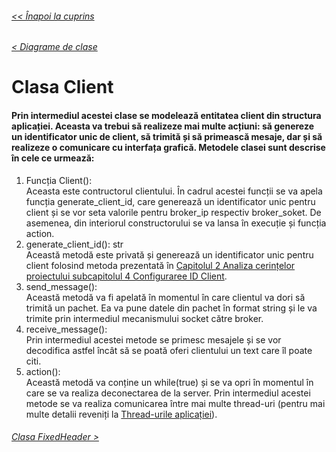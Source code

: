 ###### [<< Înapoi la cuprins](../Cuprins.md)
###### [< Diagrame de clase](03.%20Diagrama%20de%20clase.md)
# Clasa Client
#### Prin intermediul acestei clase se modelează entitatea client din structura aplicației. Aceasta va trebui să realizeze mai multe acțiuni: să genereze un identificator unic de client, să trimită și să primească mesaje, dar și să realizeze o comunicare cu interfața grafică. Metodele clasei sunt descrise în cele ce urmează:
1. Funcția Client():  
Aceasta este contructorul clientului. În cadrul acestei funcții se va apela funcția generate_client_id, care generează un identificator unic pentru client și se vor seta valorile pentru broker_ip respectiv broker_soket. De asemenea, din interiorul constructorului se va lansa în execuție și funcția action. 
2. generate_client_id(): str  
Această metodă este privată și generează un identificator unic pentru client folosind metoda prezentată în [Capitolul 2 Analiza cerințelor proiectului subcapitolul 4 Configuraree ID Client](../Capitolul%202%20Analiza%20cerințelor%20proiectului/04.%20Configurare%20ID%20Client.md).
3. send_message():  
Această metodă va fi apelată în momentul în care clientul va dori să trimită un pachet. Ea va pune datele din pachet în format string și le va trimite prin intermediul mecanismului socket către broker.
4. receive_message():  
Prin intermediul acestei metode se primesc mesajele și se vor decodifica astfel încât să se poată oferi clientului un text care îl poate citi.
5. action():  
Această metodă va conține un while(true) și se va opri în momentul în care se va realiza deconectarea de la server. Prin intermediul acestei metode se va realiza comunicarea între mai multe thread-uri (pentru mai multe detalii reveniți la [Thread-urile aplicației](02.%20Thread-urile%20aplicației.md)).
###### [Clasa FixedHeader >](05.%20FixedHeader.md)
